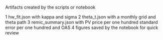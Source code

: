 Artifacts created by the scripts or notebook

1  hw_fit.json with kappa and sigma
2  theta_t.json with a monthly grid and theta path
3  remic_summary.json with PV price per one hundred standard error per one hundred and OAS
4  figures saved by the notebook for quick review

